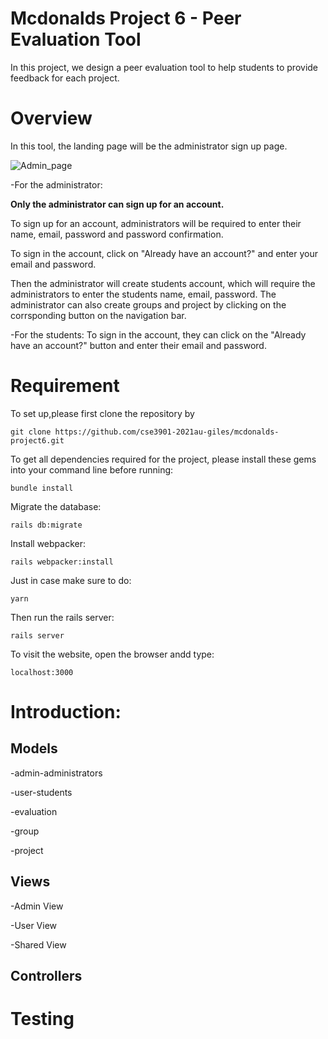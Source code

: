 # **Mcdonalds Project 6 - Peer Evaluation Tool**
In this project, we design a peer evaluation tool to help students to provide feedback for each project.

# **Overview**
In this tool, the landing page will be the administrator sign up page. 


![Admin_page](https://user-images.githubusercontent.com/70242213/144694978-29b6e9a8-8686-416c-bcf7-1d4075329185.png)

-For the administrator:

**Only the administrator can sign up for an account.** 

To sign up for an account, administrators will be required to enter their name, email, password and password confirmation. 

To sign in the account, click on "Already have an account?" and enter your email and password.

Then the administrator will create students account, which will require the administrators to enter the students name, email, password. The administrator can also create groups and project by clicking on the corrsponding button on the navigation bar.

-For the students:
To sign in the account, they can click on the "Already have an account?" button and enter their email and password.



# **Requirement**
To set up,please first clone the repository by 

    git clone https://github.com/cse3901-2021au-giles/mcdonalds-project6.git

To get all dependencies required for the project, please install these gems into your command line before running: 

    bundle install


Migrate the database:

    rails db:migrate
    
Install webpacker:

    rails webpacker:install

Just in case make sure to do:

    yarn

Then run the rails server:
 
    rails server
    
To visit the website, open the browser andd type: 

    localhost:3000
    
# **Introduction**:

## Models

-admin-administrators

-user-students

-evaluation

-group

-project


## Views

-Admin View

-User View

-Shared View


## Controllers


 
# **Testing**

